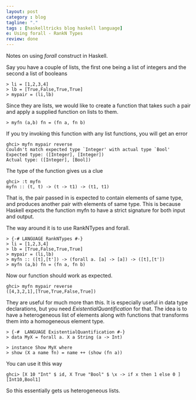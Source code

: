 ```yaml
---
layout: post
category : blog
tagline: "."
tags : [haskelltricks blog haskell language]
e: Using forall - RankN Types
review: done
---
```


Notes on using *forall* construct in Haskell.

Say you have a couple of lists, the first one being a list of integers and the second a list of booleans

~~~
> li = [1,2,3,4]
> lb = [True,False,True,True]
> mypair = (li,lb)
~~~

Since they are lists, we would like to create a function that takes such a pair and apply a supplied function on lists to them.

~~~
> myfn (a,b) fn = (fn a, fn b)
~~~

If you try invoking this function with any list functions, you will get an error

~~~
ghci> myfn mypair reverse
Couldn't match expected type `Integer' with actual type `Bool'
Expected type: ([Integer], [Integer])
Actual type: ([Integer], [Bool])
~~~

The type of the function gives us a clue

~~~
ghci> :t myfn
myfn :: (t, t) -> (t -> t1) -> (t1, t1)
~~~

That is, the pair passed in is expected to contain elements of same type, and produces another pair with elements of same type.  This is because Haskell expects the function myfn to have a strict signature for both input and output.

The way around it is to use RankNTypes and forall.

~~~
> {-# LANGUAGE RankNTypes #-}
> li = [1,2,3,4]
> lb = [True,False,True,True]
> mypair = (li,lb)
> myfn :: ([t],[t']) -> (forall a. [a] -> [a]) -> ([t],[t'])
> myfn (a,b) fn = (fn a, fn b)
~~~

Now our function should work as expected.

~~~
ghci> myfn mypair reverse
([4,3,2,1],[True,True,False,True])
~~~

They are useful for much more than this. It is especially useful in data type declarations, but you need *ExistentialQuantification* for that. The idea is to have a heterogeneous list of elements along with functions that transforms them into a homogeneous element type.

~~~
> {-#  LANGUAGE ExistentialQuantification #-}
> data MyX = forall a. X a String (a -> Int)

> instance Show MyX where
> show (X a name fn) = name ++ (show (fn a))
~~~

You can use it this way

~~~
ghci> [X 10 "Int" $ id, X True "Bool" $ \x -> if x then 1 else 0 ]
[Int10,Bool1]
~~~

So this essentially gets us heterogeneous lists.

